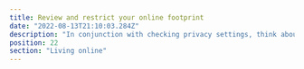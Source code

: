 ```yaml
---
title: Review and restrict your online footprint
date: "2022-08-13T21:10:03.284Z"
description: "In conjunction with checking privacy settings, think about your other (non-sensitive) content that is out there on the internet. Photos, posts and databases containing contact information are easier to find than you might think. So take this step to review how you are presented on the internet, and perhaps consider trimming down anything that you don’t want out there on the web."
position: 22
section: "Living online"
---
```

